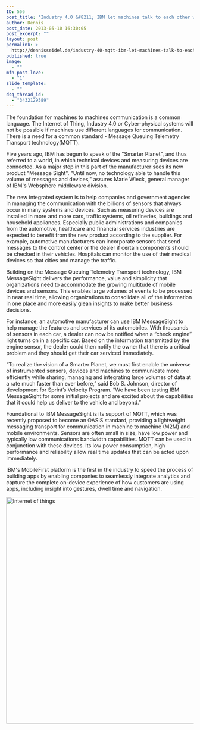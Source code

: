 ```yaml
---
ID: 556
post_title: 'Industry 4.0 &#8211; IBM let machines talk to each other with MQTT'
author: Dennis
post_date: 2013-05-10 16:30:05
post_excerpt: ""
layout: post
permalink: >
  http://dennisseidel.de/industry-40-mqtt-ibm-let-machines-talk-to-each-other/
published: true
image:
  - ""
mfn-post-love:
  - "1"
slide_template:
  - ""
dsq_thread_id:
  - "3432129589"
---
```

The foundation for machines to machines communication is a common language. The Internet of Thing, Industry 4.0 or Cyber-physical systems will not be possible if machines use different languages for communication. There is a need for a common standard - Message Queuing Telemetry Transport technology(MQTT).

Five years ago, IBM has begun to speak of the "Smarter Planet", and thus referred to a world, in which technical devices and measuring devices are connected. As a major step in this part of the manufacturer sees its new product "Message Sight". "Until now, no technology able to handle this volume of messages and devices," assures Marie Wieck, general manager of IBM's Websphere middleware division.

The new integrated system is to help companies and government agencies in managing the communication with the billions of sensors that always occur in many systems and devices. Such as measuring devices are installed in more and more cars, traffic systems, oil refineries, buildings and household appliances. Especially public administrations and companies from the automotive, healthcare and financial services industries are expected to benefit from the new product according to the supplier. For example, automotive manufacturers can incorporate sensors that send messages to the control center or the dealer if certain components should be checked in their vehicles. Hospitals can monitor the use of their medical devices so that cities and manage the traffic.

Building on the Message Queuing Telemetry Transport technology, IBM MessageSight delivers the performance, value and simplicity that organizations need to accommodate the growing multitude of mobile devices and sensors. This enables large volumes of events to be processed in near real time, allowing organizations to consolidate all of the information in one place and more easily glean insights to make better business decisions.

For instance, an automotive manufacturer can use IBM MessageSight to help manage the features and services of its automobiles. With thousands of sensors in each car, a dealer can now be notified when a “check engine” light turns on in a specific car. Based on the information transmitted by the engine sensor, the dealer could then notify the owner that there is a critical problem and they should get their car serviced immediately.

“To realize the vision of a Smarter Planet, we must first enable the universe of instrumented sensors, devices and machines to communicate more efficiently while sharing, managing and integrating large volumes of data at a rate much faster than ever before,” said Bob S. Johnson, director of development for Sprint’s Velocity Program. “We have been testing IBM MessageSight for some initial projects and are excited about the capabilities that it could help us deliver to the vehicle and beyond.”

Foundational to IBM MessageSight is its support of MQTT, which was recently proposed to become an OASIS standard, providing a lightweight messaging transport for communication in machine to machine (M2M) and mobile environments. Sensors are often small in size, have low power and typically low communications bandwidth capabilities. MQTT can be used in conjunction with these devices. Its low power consumption, high performance and reliability allow real time updates that can be acted upon immediately.

IBM's MobileFirst platform is the first in the industry to speed the process of building apps by enabling companies to seamlessly integrate analytics and capture the complete on-device experience of how customers are using apps, including insight into gestures, dwell time and navigation.

<img title="" class="class=" title="" src="https://lh6.googleusercontent.com/-5K1bJ-bLH08/UY1bTxKazyI/AAAAAAAAAcw/7ZDUulAiIqM/w610-h351-no/MQTT-proposal-chart.jpg" alt="Internet of things" width="610" />
